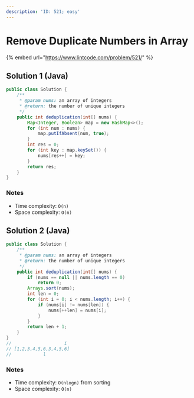 ```yaml
---
description: 'ID: 521; easy'
---
```


# Remove Duplicate Numbers in Array

{% embed url="https://www.lintcode.com/problem/521/" %}

## Solution 1 \(Java\)

```java
public class Solution {
    /**
     * @param nums: an array of integers
     * @return: the number of unique integers
     */
    public int deduplication(int[] nums) {
        Map<Integer, Boolean> map = new HashMap<>();
        for (int num : nums) {
            map.putIfAbsent(num, true);
        }
        int res = 0;
        for (int key : map.keySet()) {
            nums[res++] = key;
        }
        return res;
    }
}
```

### Notes

* Time complexity: `O(n)`
* Space complexity: `O(n)`

## Solution 2 \(Java\)

```java
public class Solution {
    /**
     * @param nums: an array of integers
     * @return: the number of unique integers
     */
    public int deduplication(int[] nums) {
        if (nums == null || nums.length == 0)
            return 0;
        Arrays.sort(nums);
        int len = 0;
        for (int i = 0; i < nums.length; i++) {
            if (nums[i] != nums[len]) {
                nums[++len] = nums[i];
            }
        }
        return len + 1;
    }
}
//                    i
// [1,2,3,4,5,6,3,4,5,6]
//            l
```

### Notes

* Time complexity: `O(nlogn)` from sorting
* Space complexity: `O(n)`

